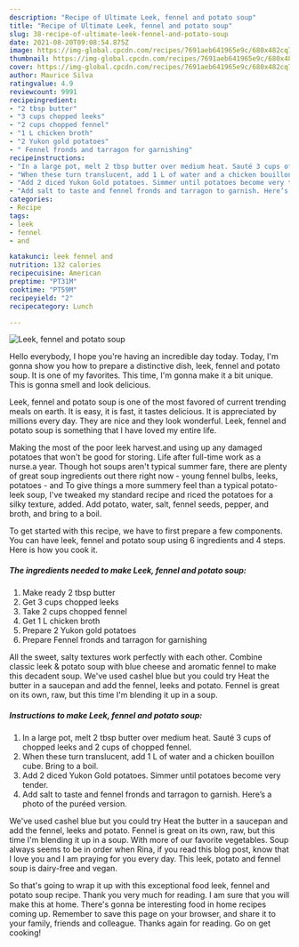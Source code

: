 ```yaml
---
description: "Recipe of Ultimate Leek, fennel and potato soup"
title: "Recipe of Ultimate Leek, fennel and potato soup"
slug: 38-recipe-of-ultimate-leek-fennel-and-potato-soup
date: 2021-08-20T09:08:54.875Z
image: https://img-global.cpcdn.com/recipes/7691aeb641965e9c/680x482cq70/leek-fennel-and-potato-soup-recipe-main-photo.jpg
thumbnail: https://img-global.cpcdn.com/recipes/7691aeb641965e9c/680x482cq70/leek-fennel-and-potato-soup-recipe-main-photo.jpg
cover: https://img-global.cpcdn.com/recipes/7691aeb641965e9c/680x482cq70/leek-fennel-and-potato-soup-recipe-main-photo.jpg
author: Maurice Silva
ratingvalue: 4.9
reviewcount: 9991
recipeingredient:
- "2 tbsp butter"
- "3 cups chopped leeks"
- "2 cups chopped fennel"
- "1 L chicken broth"
- "2 Yukon gold potatoes"
- " Fennel fronds and tarragon for garnishing"
recipeinstructions:
- "In a large pot, melt 2 tbsp butter over medium heat. Sauté 3 cups of chopped leeks and 2 cups of chopped fennel."
- "When these turn translucent, add 1 L of water and a chicken bouillon cube. Bring to a boil."
- "Add 2 diced Yukon Gold potatoes. Simmer until potatoes become very tender."
- "Add salt to taste and fennel fronds and tarragon to garnish. Here’s a photo of the puréed version."
categories:
- Recipe
tags:
- leek
- fennel
- and

katakunci: leek fennel and 
nutrition: 132 calories
recipecuisine: American
preptime: "PT31M"
cooktime: "PT59M"
recipeyield: "2"
recipecategory: Lunch

---
```



![Leek, fennel and potato soup](https://img-global.cpcdn.com/recipes/7691aeb641965e9c/680x482cq70/leek-fennel-and-potato-soup-recipe-main-photo.jpg)

Hello everybody, I hope you're having an incredible day today. Today, I'm gonna show you how to prepare a distinctive dish, leek, fennel and potato soup. It is one of my favorites. This time, I'm gonna make it a bit unique. This is gonna smell and look delicious.

Leek, fennel and potato soup is one of the most favored of current trending meals on earth. It is easy, it is fast, it tastes delicious. It is appreciated by millions every day. They are nice and they look wonderful. Leek, fennel and potato soup is something that I have loved my entire life.

Making the most of the poor leek harvest.and using up any damaged potatoes that won&#39;t be good for storing. Life after full-time work as a nurse.a year. Though hot soups aren&#39;t typical summer fare, there are plenty of great soup ingredients out there right now - young fennel bulbs, leeks, potatoes - and To give things a more summery feel than a typical potato-leek soup, I&#39;ve tweaked my standard recipe and riced the potatoes for a silky texture, added. Add potato, water, salt, fennel seeds, pepper, and broth, and bring to a boil.


To get started with this recipe, we have to first prepare a few components. You can have leek, fennel and potato soup using 6 ingredients and 4 steps. Here is how you cook it.

<!--inarticleads1-->

##### The ingredients needed to make Leek, fennel and potato soup:

1. Make ready 2 tbsp butter
1. Get 3 cups chopped leeks
1. Take 2 cups chopped fennel
1. Get 1 L chicken broth
1. Prepare 2 Yukon gold potatoes
1. Prepare  Fennel fronds and tarragon for garnishing


All the sweet, salty textures work perfectly with each other. Combine classic leek &amp; potato soup with blue cheese and aromatic fennel to make this decadent soup. We&#39;ve used cashel blue but you could try Heat the butter in a saucepan and add the fennel, leeks and potato. Fennel is great on its own, raw, but this time I&#39;m blending it up in a soup. 

<!--inarticleads2-->

##### Instructions to make Leek, fennel and potato soup:

1. In a large pot, melt 2 tbsp butter over medium heat. Sauté 3 cups of chopped leeks and 2 cups of chopped fennel.
1. When these turn translucent, add 1 L of water and a chicken bouillon cube. Bring to a boil.
1. Add 2 diced Yukon Gold potatoes. Simmer until potatoes become very tender.
1. Add salt to taste and fennel fronds and tarragon to garnish. Here’s a photo of the puréed version.


We&#39;ve used cashel blue but you could try Heat the butter in a saucepan and add the fennel, leeks and potato. Fennel is great on its own, raw, but this time I&#39;m blending it up in a soup. With more of our favorite vegetables. Soup always seems to be in order when Rina, if you read this blog post, know that I love you and I am praying for you every day. This leek, potato and fennel soup is dairy-free and vegan. 

So that's going to wrap it up with this exceptional food leek, fennel and potato soup recipe. Thank you very much for reading. I am sure that you will make this at home. There's gonna be interesting food in home recipes coming up. Remember to save this page on your browser, and share it to your family, friends and colleague. Thanks again for reading. Go on get cooking!
